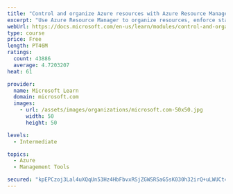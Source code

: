 ```yaml
---
title: "Control and organize Azure resources with Azure Resource Manager"
excerpt: "Use Azure Resource Manager to organize resources, enforce standards, and protect critical assets from deletion."
webUrl: https://docs.microsoft.com/en-us/learn/modules/control-and-organize-with-azure-resource-manager/
type: course
price: Free
length: PT46M
ratings:
  count: 43886
  average: 4.7203207
heat: 61

provider:
  name: Microsoft Learn
  domain: microsoft.com
  images:
    - url: /assets/images/organizations/microsoft.com-50x50.jpg
      width: 50
      height: 50

levels:
  - Intermediate

topics:
  - Azure
  - Management Tools

secured: "kpEPCzoj3Lal4uXQqUn53Hz4HbFbvxRSjZGWSRSaG5sK030h32irQ+uLWUCt4YqcA9O0eXUWlPgUN/YiODsei5wvzmE5v0ONmUrJ/i3/8HK1Tadl4OFyWSsfbj45gZ2fUzBKuLBNexrAiq7suQP1agTKQe8S7pcxK5R10ZHhctaHUU+Ap0jXmn1Rl/tk1eLccwZhPIJ+XG1/IKitL0Ep4k6FZcjd0DTqyoCTiJ4S3dD2I9WSfwbT4TmjPinHl6TyjYfhnvkZlhssackeE1dcQg7h147t+IK8S6eJjc1VNrWbEOfzQ40KJsx+SuMRQMirsVdEKyvmRE7EentuWosldXJADL+KNXoA3Fc95SlYqkJDPkBLTiEdJY9NMEnkrqoCHu/R6WaNzAl32tlr/qvR6QOvujh/96ECNtC164leTKMpq/3c0Dw4KYZbFnZsl8Ti;WPm3FcMoLw2V/I3KG9C7RA=="
---
```


